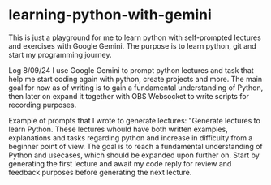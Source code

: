 # learning-python-with-gemini
This is just a playground for me to learn python with self-prompted lectures and exercises with Google Gemini. The purpose is to learn python, git and start my programming journey.

Log 8/09/24
I use Google Gemini to prompt python lectures and task that help me start coding again with python, create projects and more. The main goal for now as of writing is to gain a fundamental understanding of Python, then later on expand it together with OBS Websocket to write scripts for recording purposes.

Example of prompts that I wrote to generate lectures:
"Generate lectures to learn Python. These lectures whould have both written examples, explanations and tasks regarding python and increase in difficulty from a beginner point of view. The goal is to reach a fundamental understanding of Python and usecases, which should be expanded upon further on. Start by generating the first lecture and await my code reply for review and feedback purposes before generating the next lecture.
